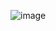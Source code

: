 ![image](https://github.com/shubham5566/Js-task/assets/94173106/c2b18048-7838-41f4-9947-8caeb915d330)
